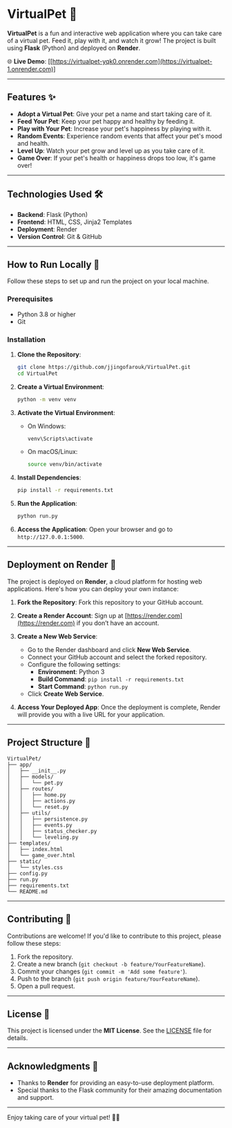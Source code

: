 
# VirtualPet 🐾

**VirtualPet** is a fun and interactive web application where you can take care of a virtual pet. Feed it, play with it, and watch it grow! The project is built using **Flask** (Python) and deployed on **Render**.

🌐 **Live Demo**: [[https://virtualpet-yqk0.onrender.com](https://virtualpet-1.onrender.com)]

---

## Features ✨

- **Adopt a Virtual Pet**: Give your pet a name and start taking care of it.
- **Feed Your Pet**: Keep your pet happy and healthy by feeding it.
- **Play with Your Pet**: Increase your pet's happiness by playing with it.
- **Random Events**: Experience random events that affect your pet's mood and health.
- **Level Up**: Watch your pet grow and level up as you take care of it.
- **Game Over**: If your pet's health or happiness drops too low, it's game over!

---

## Technologies Used 🛠️

- **Backend**: Flask (Python)
- **Frontend**: HTML, CSS, Jinja2 Templates
- **Deployment**: Render
- **Version Control**: Git & GitHub

---

## How to Run Locally 🚀

Follow these steps to set up and run the project on your local machine.

### Prerequisites

- Python 3.8 or higher
- Git

### Installation

1. **Clone the Repository**:
   ```bash
   git clone https://github.com/jjingofarouk/VirtualPet.git
   cd VirtualPet
   ```

2. **Create a Virtual Environment**:
   ```bash
   python -m venv venv
   ```

3. **Activate the Virtual Environment**:
   - On Windows:
     ```bash
     venv\Scripts\activate
     ```
   - On macOS/Linux:
     ```bash
     source venv/bin/activate
     ```

4. **Install Dependencies**:
   ```bash
   pip install -r requirements.txt
   ```

5. **Run the Application**:
   ```bash
   python run.py
   ```

6. **Access the Application**:
   Open your browser and go to `http://127.0.0.1:5000`.

---

## Deployment on Render 🚀

The project is deployed on **Render**, a cloud platform for hosting web applications. Here's how you can deploy your own instance:

1. **Fork the Repository**:
   Fork this repository to your GitHub account.

2. **Create a Render Account**:
   Sign up at [https://render.com](https://render.com) if you don’t have an account.

3. **Create a New Web Service**:
   - Go to the Render dashboard and click **New Web Service**.
   - Connect your GitHub account and select the forked repository.
   - Configure the following settings:
     - **Environment**: Python 3
     - **Build Command**: `pip install -r requirements.txt`
     - **Start Command**: `python run.py`
   - Click **Create Web Service**.

4. **Access Your Deployed App**:
   Once the deployment is complete, Render will provide you with a live URL for your application.

---

## Project Structure 📂

```
VirtualPet/
├── app/
│   ├── __init__.py
│   ├── models/
│   │   └── pet.py
│   ├── routes/
│   │   ├── home.py
│   │   ├── actions.py
│   │   └── reset.py
│   ├── utils/
│   │   ├── persistence.py
│   │   ├── events.py
│   │   ├── status_checker.py
│   │   └── leveling.py
├── templates/
│   ├── index.html
│   └── game_over.html
├── static/
│   └── styles.css
├── config.py
├── run.py
├── requirements.txt
└── README.md
```

---

## Contributing 🤝

Contributions are welcome! If you'd like to contribute to this project, please follow these steps:

1. Fork the repository.
2. Create a new branch (`git checkout -b feature/YourFeatureName`).
3. Commit your changes (`git commit -m 'Add some feature'`).
4. Push to the branch (`git push origin feature/YourFeatureName`).
5. Open a pull request.

---

## License 📄

This project is licensed under the **MIT License**. See the [LICENSE](LICENSE) file for details.

---

## Acknowledgments 🙏

- Thanks to **Render** for providing an easy-to-use deployment platform.
- Special thanks to the Flask community for their amazing documentation and support.

---

Enjoy taking care of your virtual pet! 🐶🐱

